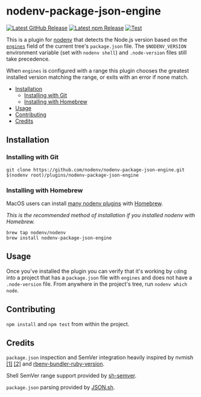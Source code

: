 # nodenv-package-json-engine

[![Latest GitHub Release](https://img.shields.io/github/v/release/nodenv/nodenv-package-json-engine?logo=github&sort=semver)](https://github.com/nodenv/nodenv-package-json-engine/releases/latest)
[![Latest npm Release](https://img.shields.io/npm/v/@nodenv/nodenv-package-json-engine)](https://www.npmjs.com/package/@nodenv/nodenv-package-json-engine/v/latest)
[![Test](https://img.shields.io/github/workflow/status/nodenv/nodenv-package-json-engine/Test?label=tests&logo=github)](https://github.com/nodenv/nodenv-package-json-engine/actions?query=workflow%3ATest)

This is a plugin for [nodenv](https://github.com/nodenv/nodenv) that detects
the Node.js version based on the
[`engines`](https://docs.npmjs.com/files/package.json#engines) field of the
current tree's `package.json` file. The `$NODENV_VERSION` environment variable
(set with `nodenv shell`) and `.node-version` files still take precedence.

When `engines` is configured with a range this plugin chooses the greatest
installed version matching the range, or exits with an error if none match.

<!-- toc -->

- [Installation](#installation)
  - [Installing with Git](#installing-with-git)
  - [Installing with Homebrew](#installing-with-homebrew)
- [Usage](#usage)
- [Contributing](#contributing)
- [Credits](#credits)

<!-- tocstop -->

## Installation

### Installing with Git

```console
git clone https://github.com/nodenv/nodenv-package-json-engine.git $(nodenv root)/plugins/nodenv-package-json-engine
```

### Installing with Homebrew

MacOS users can install [many nodenv
plugins](https://github.com/nodenv/homebrew-nodenv) with
[Homebrew](http://brew.sh).

_This is the recommended method of installation if you installed nodenv with
Homebrew._

```console
brew tap nodenv/nodenv
brew install nodenv-package-json-engine
```

## Usage

Once you've installed the plugin you can verify that it's working by `cd`ing
into a project that has a `package.json` file with `engines` and does not have
a `.node-version` file. From anywhere in the project's tree, run `nodenv which
node`.

## Contributing

`npm install` and `npm test` from within the project.

## Credits

`package.json` inspection and SemVer integration heavily inspired by nvmish
[[1]](https://github.com/goodeggs/homebrew-delivery-eng/blob/master/nvmish.sh)
[[2]](https://gist.github.com/assaf/ee377a186371e2e269a7) and
[rbenv-bundler-ruby-version](https://github.com/aripollak/rbenv-bundler-ruby-version).

Shell SemVer range support provided by [sh-semver](https://github.com/qzb/sh-semver).

`package.json` parsing provided by [JSON.sh](https://github.com/dominictarr/JSON.sh).
